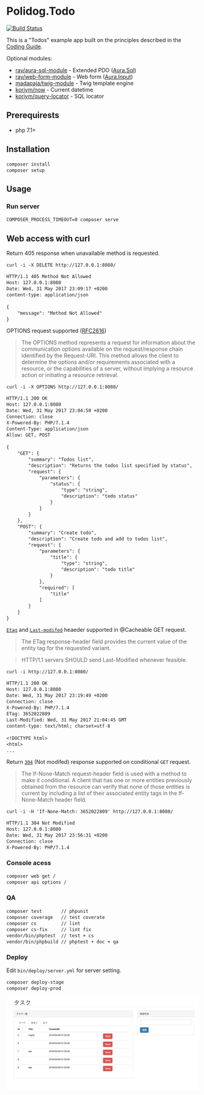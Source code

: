 # Polidog.Todo

[![Build Status](https://travis-ci.org/polidog/Polidog.Todo.svg?branch=master)](https://travis-ci.org/polidog/Polidog.Todo)

This is a "Todos" example app built on the principles described in the [Coding Guide](http://bearsunday.github.io/manuals/1.0/en/coding-guide.html).

Optional modules:

  * [ray/aura-sql-module](https://github.com/ray-di/Ray.AuraSqlModule) - Extended PDO ([Aura.Sql](https://github.com/auraphp/Aura.Sql))
  * [ray/web-form-module](https://github.com/ray-di/Ray.WebFormModule) - Web form ([Aura.Input](https://github.com/auraphp/Aura.Input))
  * [madapaja/twig-module](https://github.com/madapaja/Madapaja.TwigModule) - Twig template engine
  * [koriym/now](https://github.com/koriym/Koriym.Now) - Current datetime
  * [koriym/query-locator](https://github.com/koriym/Koriym.QueryLocator) - SQL locator

## Prerequirests

  * php 7.1+

## Installation

    composer install
    composer setup

## Usage

### Run server

    COMPOSER_PROCESS_TIMEOUT=0 composer serve

## Web access with curl

Return 405 response when unavailable method is requested. 

```
curl -i -X DELETE http://127.0.0.1:8080/
```

```
HTTP/1.1 405 Method Not Allowed
Host: 127.0.0.1:8080
Date: Wed, 31 May 2017 23:09:17 +0200
content-type: application/json

{
    "message": "Method Not Allowed"
}
```

OPTIONS request supported ([RFC2616](https://www.w3.org/Protocols/rfc2616/rfc2616-sec9.html#sec9.2))

> The OPTIONS method represents a request for information about the communication options available on the request/response chain identified by the Request-URI. This method allows the client to determine the options and/or requirements associated with a resource, or the capabilities of a server, without implying a resource action or initiating a resource retrieval.
```
curl -i -X OPTIONS http://127.0.0.1:8080/
```

```
HTTP/1.1 200 OK
Host: 127.0.0.1:8080
Date: Wed, 31 May 2017 23:04:50 +0200
Connection: close
X-Powered-By: PHP/7.1.4
Content-Type: application/json
Allow: GET, POST

{
    "GET": {
        "summary": "Todos list",
        "description": "Returns the todos list specified by status",
        "request": {
            "parameters": {
                "status": {
                    "type": "string",
                    "description": "todo status"
                }
            }
        }
    },
    "POST": {
        "summary": "Create todo",
        "description": "Create todo and add to todos list",
        "request": {
            "parameters": {
                "title": {
                    "type": "string",
                    "description": "todo title"
                }
            },
            "required": [
                "title"
            ]
        }
    }
}
```

[`Etag`](https://www.w3.org/Protocols/rfc2616/rfc2616-sec14.html#sec14.19) and [`Last-modifed`](https://www.w3.org/Protocols/rfc2616/rfc2616-sec14.html#sec14.29)  heaeder supported in @Cacheable GET request.

> The ETag response-header field provides the current value of the entity tag for the requested variant. 

> HTTP/1.1 servers SHOULD send Last-Modified whenever feasible.

```
curl -i http://127.0.0.1:8080/
```

```
HTTP/1.1 200 OK
Host: 127.0.0.1:8080
Date: Wed, 31 May 2017 23:19:49 +0200
Connection: close
X-Powered-By: PHP/7.1.4
ETag: 3652022809
Last-Modified: Wed, 31 May 2017 21:04:45 GMT
content-type: text/html; charset=utf-8

<!DOCTYPE html>
<html>
...
```

Return [`304`](https://tools.ietf.org/html/rfc7232#section-4.1) (Not modifed) response supported on conditional `GET` request. 

> The If-None-Match request-header field is used with a method to make it conditional. A client that has one or more entities previously obtained from the resource can verify that none of those entities is current by including a list of their associated entity tags in the If-None-Match header field. 

```
curl -i -H 'If-None-Match: 3652022809' http://127.0.0.1:8080/
```

```
HTTP/1.1 304 Not Modified
Host: 127.0.0.1:8080
Date: Wed, 31 May 2017 23:56:31 +0200
Connection: close
X-Powered-By: PHP/7.1.4
```

### Console acess

    composer web get /
    composer api options /

### QA

    composer test       // phpunit
    composer coverage   // test coverate
    composer cs         // lint
    composer cs-fix     // lint fix
    vendor/bin/phptest  // test + cs
    vendor/bin/phpbuild // phptest + doc + qa
   
### Deploy

Edit `bin/deploy/server.yml` for server setting.

    composer deploy-stage
    composer deploy-prod

![](/docs/bear.png)
